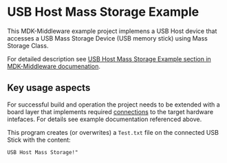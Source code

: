 USB Host Mass Storage Example
===========

This MDK-Middleware example project implemens a USB Host device that accesses a USB Mass Storage Device (USB memory stick) using Mass Storage Class.

For detailed description see [USB Host Mass Storage Example section in MDK-Middleware documenation](https://arm-software.github.io/MDK-Middleware/latest/USB/host_msc_tutorial.html).

Key usage aspects
-----

For successful build and operation the project needs to be extended with a board layer that implements required [connections](https://github.com/Open-CMSIS-Pack/cmsis-toolbox/blob/main/docs/ReferenceApplications.md#connections) to the target hardware intefaces. For details see example documentation referenced above.

This program creates (or overwrites) a `Test.txt` file on the connected USB Stick with the content:

```
USB Host Mass Storage!"
```